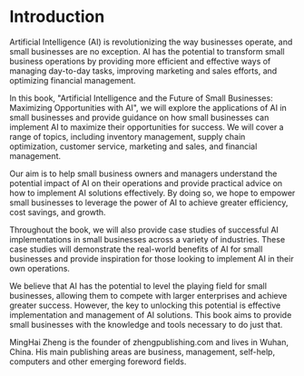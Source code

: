 # Introduction

Artificial Intelligence (AI) is revolutionizing the way businesses operate, and small businesses are no exception. AI has the potential to transform small business operations by providing more efficient and effective ways of managing day-to-day tasks, improving marketing and sales efforts, and optimizing financial management.

In this book, "Artificial Intelligence and the Future of Small Businesses: Maximizing Opportunities with AI", we will explore the applications of AI in small businesses and provide guidance on how small businesses can implement AI to maximize their opportunities for success. We will cover a range of topics, including inventory management, supply chain optimization, customer service, marketing and sales, and financial management.

Our aim is to help small business owners and managers understand the potential impact of AI on their operations and provide practical advice on how to implement AI solutions effectively. By doing so, we hope to empower small businesses to leverage the power of AI to achieve greater efficiency, cost savings, and growth.

Throughout the book, we will also provide case studies of successful AI implementations in small businesses across a variety of industries. These case studies will demonstrate the real-world benefits of AI for small businesses and provide inspiration for those looking to implement AI in their own operations.

We believe that AI has the potential to level the playing field for small businesses, allowing them to compete with larger enterprises and achieve greater success. However, the key to unlocking this potential is effective implementation and management of AI solutions. This book aims to provide small businesses with the knowledge and tools necessary to do just that.

MingHai Zheng is the founder of zhengpublishing.com and lives in Wuhan, China. His main publishing areas are business, management, self-help, computers and other emerging foreword fields.
